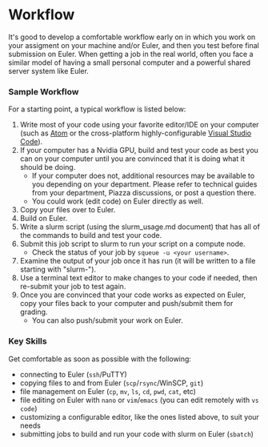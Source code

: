# Workflow

It's good to develop a comfortable workflow early on in which you work on your assigment on your machine and/or Euler, and then you test before final submission on Euler. When getting a job in the real world, often you face a similar model of having a small personal computer and a powerful shared server system like Euler.

### Sample Workflow
For a starting point, a typical workflow is listed below:
1. Write most of your code using your favorite editor/IDE on your computer (such as [Atom](https://atom.io/) or the cross-platform highly-configurable [Visual Studio Code](https://code.visualstudio.com/)).
1. If your computer has a Nvidia GPU, build and test your code as best you can on your computer until you are convinced that it is doing what it should be doing.
    - If your computer does not, additional resources may be available to you depending on your department. Please refer to technical guides from your department, Piazza discussions, or post a question there. 
    - You could work (edit code) on Euler directly as well.
1. Copy your files over to Euler.
1. Build on Euler.
1. Write a slurm script (using the slurm_usage.md document) that has all of the commands to build and test your code.
1. Submit this job script to slurm to run your script on a compute node.
    - Check the status of your job by `squeue -u <your username>`.
1. Examine the output of your job once it has run (it will be written to a file starting with "slurm-").
1. Use a terminal text editor to make changes to your code if needed, then re-submit your job to test again.
1. Once you are convinced that your code works as expected on Euler, copy your files back to your computer and push/submit them for grading.
    - You can also push/submit your work on Euler.


### Key Skills
Get comfortable as soon as possible with the following:
- connecting to Euler (`ssh`/PuTTY)
- copying files to and from Euler (`scp`/`rsync`/WinSCP, `git`)
- file management on Euler (`cp`, `mv`, `ls`, `cd`, `pwd`, `cat`, etc)
- file editing on Euler with `nano` or `vim`/`emacs` (you can edit remotely with `vs code`)
- customizing a configurable editor, like the ones listed above, to suit your needs
- submitting jobs to build and run your code with slurm on Euler (`sbatch`)